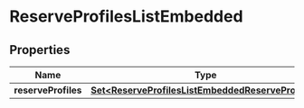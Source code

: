 

# ReserveProfilesListEmbedded


## Properties

| Name | Type | Description | Notes |
|------------ | ------------- | ------------- | -------------|
|**reserveProfiles** | [**Set&lt;ReserveProfilesListEmbeddedReserveProfiles&gt;**](ReserveProfilesListEmbeddedReserveProfiles.md) |  |  |



